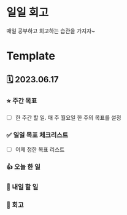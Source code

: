 # 일일 회고
매일 공부하고 회고하는 습관을 가지자~

# Template
## 🗓 2023.06.17
### ⭐️ 주간 목표
- [ ] 한 주간 할 일. 매 주 월요일 한 주의 목표를 설정

### ✅ 일일 목표 체크리스트
- [ ] 어제 정한 목표 리스트

### 👍 오늘 한 일

### 🌈 내일 할 일

### 🤔 회고

